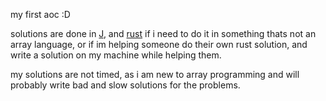 my first aoc :D

solutions are done in [J](https://www.jsoftware.com/#/), 
and [rust](https://www.rust-lang.org/) if i need to do it in something thats not an array language,
or if im helping someone do their own rust solution, and write a solution on my machine while helping them.

my solutions are not timed, as i am new to array programming and will probably write bad and slow solutions for the problems.
